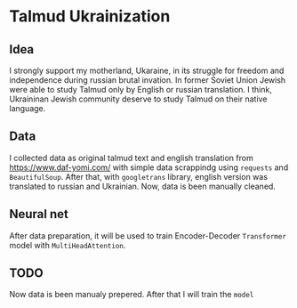 # Talmud Ukrainization
## Idea 
I strongly support my motherland, Ukaraine, in its struggle for freedom and independence during russian brutal invation.
In former Soviet Union Jewish were able to study Talmud only by English or russian translation. I think, Ukraininan Jewish community deserve to study Talmud on their native language.
## Data 
I collected data as original talmud text and english translation from https://www.daf-yomi.com/ with simple data scrappindg using `requests` and `BeautifulSoup`. After that, with `googletrans` library, english version was translated to russian and Ukrainian. Now, data is been manually cleaned.
## Neural net
After data preparation, it will be used to train Encoder-Decoder `Transformer` model with `MultiHeadAttention`.
## TODO
Now data is been manualy prepered. After that I will train the `model`